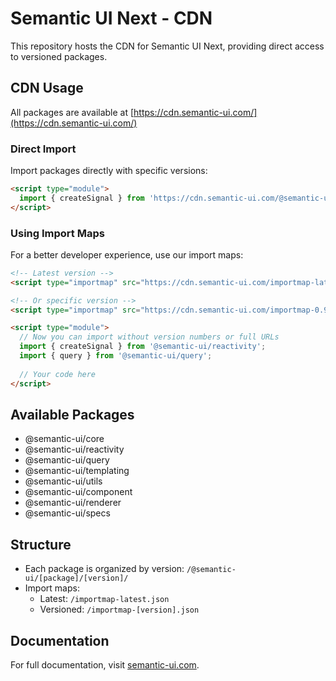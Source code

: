 # Semantic UI Next - CDN

This repository hosts the CDN for Semantic UI Next, providing direct access to versioned packages.

## CDN Usage

All packages are available at [https://cdn.semantic-ui.com/](https://cdn.semantic-ui.com/)

### Direct Import

Import packages directly with specific versions:

```html
<script type="module">
  import { createSignal } from 'https://cdn.semantic-ui.com/@semantic-ui/reactivity/0.9.4/index.js';
</script>
```

### Using Import Maps

For a better developer experience, use our import maps:

```html
<!-- Latest version -->
<script type="importmap" src="https://cdn.semantic-ui.com/importmap-latest.json"></script>

<!-- Or specific version -->
<script type="importmap" src="https://cdn.semantic-ui.com/importmap-0.9.4.json"></script>

<script type="module">
  // Now you can import without version numbers or full URLs
  import { createSignal } from '@semantic-ui/reactivity';
  import { query } from '@semantic-ui/query';
  
  // Your code here
</script>
```

## Available Packages

- @semantic-ui/core
- @semantic-ui/reactivity
- @semantic-ui/query
- @semantic-ui/templating
- @semantic-ui/utils
- @semantic-ui/component
- @semantic-ui/renderer
- @semantic-ui/specs

## Structure

- Each package is organized by version: `/@semantic-ui/[package]/[version]/`
- Import maps:
  - Latest: `/importmap-latest.json`
  - Versioned: `/importmap-[version].json`

## Documentation

For full documentation, visit [semantic-ui.com](https://semantic-ui.com).